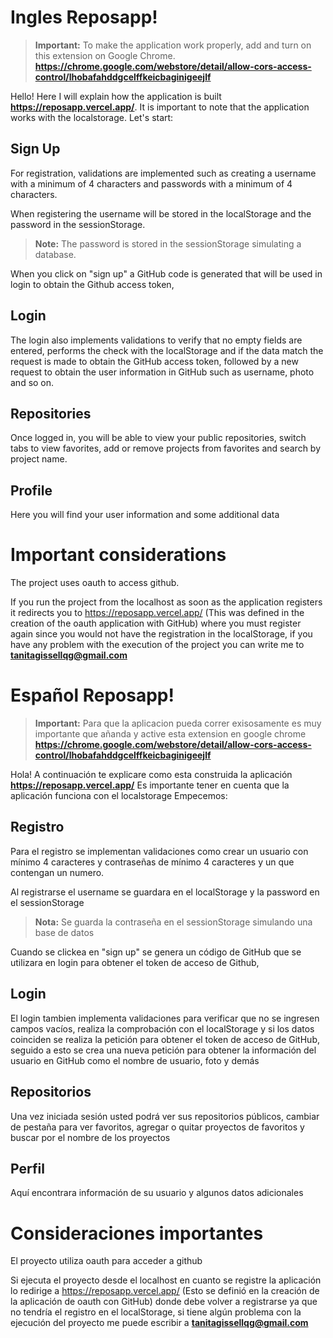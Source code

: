 # Ingles Reposapp!

> **Important:** To make the application work properly, add and turn on this extension on Google Chrome. **https://chrome.google.com/webstore/detail/allow-cors-access-control/lhobafahddgcelffkeicbaginigeejlf**

Hello! Here I will explain how the application is built **https://reposapp.vercel.app/**.
It is important to note that the application works with the localstorage.
Let's start:

## Sign Up

For registration, validations are implemented such as creating a username with a minimum of 4 characters and passwords with a minimum of 4 characters.

When registering the username will be stored in the localStorage and the password in the sessionStorage.

> **Note:** The password is stored in the sessionStorage simulating a database.

When you click on "sign up" a GitHub code is generated that will be used in login to obtain the Github access token,

## Login

The login also implements validations to verify that no empty fields are entered, performs the check with the localStorage and if the data match the request is made to obtain the GitHub access token, followed by a new request to obtain the user information in GitHub such as username, photo and so on.

## Repositories

Once logged in, you will be able to view your public repositories, switch tabs to view favorites, add or remove projects from favorites and search by project name.

## Profile

Here you will find your user information and some additional data

# Important considerations

The project uses oauth to access github.

If you run the project from the localhost as soon as the application registers it redirects you to https://reposapp.vercel.app/ (This was defined in the creation of the oauth application with GitHub) where you must register again since you would not have the registration in the localStorage, if you have any problem with the execution of the project you can write me to **tanitagissellqg@gmail.com**

# Español Reposapp!

> **Important:** Para que la aplicacion pueda correr exisosamente es muy importante que añanda y active esta extension en google chrome **https://chrome.google.com/webstore/detail/allow-cors-access-control/lhobafahddgcelffkeicbaginigeejlf**

Hola! A continuación te explicare como esta construida la aplicación **https://reposapp.vercel.app/**
Es importante tener en cuenta que la aplicación funciona con el localstorage
Empecemos:

## Registro

Para el registro se implementan validaciones como crear un usuario con mínimo 4 caracteres y contraseñas de mínimo 4 caracteres y un que contengan un numero.

Al registrarse el username se guardara en el localStorage y la password en el sessionStorage

> **Nota:** Se guarda la contraseña en el sessionStorage simulando una base de datos

Cuando se clickea en "sign up" se genera un código de GitHub que se utilizara en login para obtener el token de acceso de Github,

## Login

El login tambien implementa validaciones para verificar que no se ingresen campos vacíos, realiza la comprobación con el localStorage y si los datos coinciden se realiza la petición para obtener el token de acceso de GitHub, seguido a esto se crea una nueva petición para obtener la información del usuario en GitHub como el nombre de usuario, foto y demás

## Repositorios

Una vez iniciada sesión usted podrá ver sus repositorios públicos, cambiar de pestaña para ver favoritos, agregar o quitar proyectos de favoritos y buscar por el nombre de los proyectos

## Perfil

Aquí encontrara información de su usuario y algunos datos adicionales

# Consideraciones importantes

El proyecto utiliza oauth para acceder a github

Si ejecuta el proyecto desde el localhost en cuanto se registre la aplicación lo redirige a https://reposapp.vercel.app/ (Esto se definió en la creación de la aplicación de oauth con GitHub) donde debe volver a registrarse ya que no tendría el registro en el localStorage, si tiene algún problema con la ejecución del proyecto me puede escribir a **tanitagissellqg@gmail.com**
